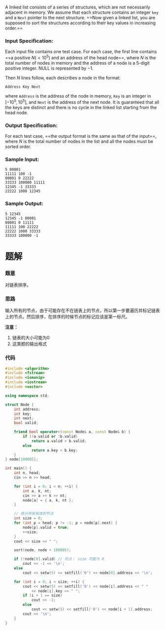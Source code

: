 A linked list consists of a series of structures, which are not necessarily adjacent in memory. We assume that each structure contains an integer `key` and a `Next` pointer to the next structure. ==Now given a linked list, you are supposed to sort the structures according to their key values in increasing order.==

### Input Specification:
Each input file contains one test case. For each case, the first line contains ==a positive $N (<10^5)$ and an address of the head node==, where $N$ is the total number of nodes in memory and the address of a node is a 5-digit positive integer. NULL is represented by −1.

Then $N$ lines follow, each describes a node in the format:
```
Address Key Next
```
where `Address` is the address of the node in memory, `Key` is an integer in $[−10^5 ,10^5]$, and `Next` is the address of the next node. It is guaranteed that all the keys are distinct and there is no cycle in the linked list starting from the head node.

### Output Specification:
For each test case, ==the output format is the same as that of the input==, where $N$ is the total number of nodes in the list and all the nodes must be sorted order.

### Sample Input:
```
5 00001
11111 100 -1
00001 0 22222
33333 100000 11111
12345 -1 33333
22222 1000 12345
```
### Sample Output:
```
5 12345
12345 -1 00001
00001 0 11111
11111 100 22222
22222 1000 33333
33333 100000 -1
```
# 题解

### 题意

对链表排序。

### 思路

输入所有的节点，由于可能存在不在链表上的节点，所以第一步要遍历并标记链表上的节点。然后排序，在排序的时候节点的标记应该是第一标尺。

**注意：**

1. 链表的大小可能为0
2. 这类题的输出格式
### 代码

```cpp
#include <algorithm>
#include <fstream>
#include <iomanip>
#include <iostream>
#include <vector>

using namespace std;

struct Node {
    int address;
    int key;
    int next;
    bool valid;

    friend bool operator<(const Node& a, const Node& b) {
        if (!a.valid or !b.valid)
            return a.valid > b.valid;
        else
            return a.key < b.key;
    }
} node[100005];

int main() {
    int n, head;
    cin >> n >> head;

    for (int i = 0; i < n; ++i) {
        int a, k, nt;
        cin >> a >> k >> nt;
        node[a] = { a, k, nt };
    }

    // 统计所有有效的节点
    int size = 0;
    for (int p = head; p != -1; p = node[p].next) {
        node[p].valid = true;
        ++size;
    }
    cout << size << " ";

    sort(node, node + 100005);

    if (!node[0].valid) // 坑点： size 可能为 0
        cout << -1 << '\n';
    else
        cout << setw(5) << setfill('0') << node[0].address << '\n';

    for (int i = 0; i < size; ++i) {
        cout << setw(5) << setfill('0') << node[i].address << " "
            << node[i].key << " ";
        if (i + 1 == size)
            cout << -1;
        else
            cout << setw(5) << setfill('0') << node[i + 1].address;
        cout << '\n';
    }
}
```